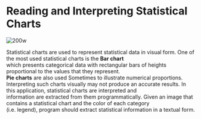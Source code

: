 # Reading and Interpreting Statistical Charts 
![200w](https://user-images.githubusercontent.com/53131422/132902218-64a1f245-84d8-4320-b868-bb83291b3a6d.gif)

Statistical charts are used to represent statistical data in visual form. One of the most used statistical charts is the **Bar chart**  
which presents categorical data with rectangular bars of heights proportional to the values that they represent.  
**Pie charts** are also used Sometimes to illustrate numerical proportions.  
Interpreting such charts visually may not produce an accurate results. In this application, statistical charts are interpreted and  
information are extracted  from them programmatically. Given an image that contains a statistical chart and the color of each category  
(i.e. legend), program should extract statistical information in a textual form.


